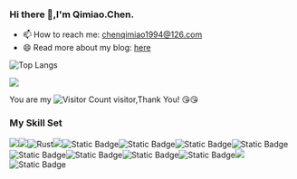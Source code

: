 ### Hi there 👋,I'm Qimiao.Chen.

- 📫 How to reach me: chenqimiao1994@126.com
- 😄 Read more about my blog: [here](https://www.cnblogs.com/think-in-java/)



![Top Langs](https://github-readme-stats.vercel.app/api/top-langs/?username=chenqimiao&layout=compact&theme=tokyonight)

![](https://github-readme-activity-graph.cyclic.app/graph?username=chenqimiao&theme=dracula)

You are my ![Visitor Count](https://profile-counter.glitch.me/chenqimiao/count.svg) visitor,Thank You! :kissing_heart::kissing_heart:

### My Skill Set

![](https://img.shields.io/badge/Java-ED8B00?style=for-the-badge&logo=openjdk&logoColor=white)![](https://img.shields.io/badge/Python-3776AB?style=for-the-badge&logo=python&logoColor=white)![Rust](https://img.shields.io/badge/Rust-%23000000?style=for-the-badge&logo=rust&logoColor=white)![](https://img.shields.io/badge/spring-17a612?style=for-the-badge&logo=spring&logoColor=white)![Static Badge](https://img.shields.io/badge/Spring%20Boot-6DB33F?style=for-the-badge&logo=springboot&logoColor=white)![Static Badge](https://img.shields.io/badge/apache%20maven-C71A36?style=for-the-badge&logo=apachemaven&logoColor=white)![Static Badge](https://img.shields.io/badge/apache%20rocketmq-%23D77310?style=for-the-badge&logo=apache%20rocketmq&logoColor=white)![Static Badge](https://img.shields.io/badge/apache%20hive-FDEE21?style=for-the-badge&logo=apache%20hive&logoColor=white)![Static Badge](https://img.shields.io/badge/pandas-150458?style=for-the-badge&logo=pandas&logoColor=white)![Static Badge](https://img.shields.io/badge/mysql-4479A1?style=for-the-badge&logo=mysql&logoColor=white)![Static Badge](https://img.shields.io/badge/Redis-DC382D?style=for-the-badge&logo=redis&logoColor=white)![Static Badge](https://img.shields.io/badge/elasticsearch-%23005571?style=for-the-badge&logo=elasticsearch&logoColor=white)![](https://img.shields.io/badge/git-fa432e?style=for-the-badge&logo=git&logoColor=white)![Static Badge](https://img.shields.io/badge/linux-0f4d79?style=for-the-badge&logo=linux&logoColor=white)



